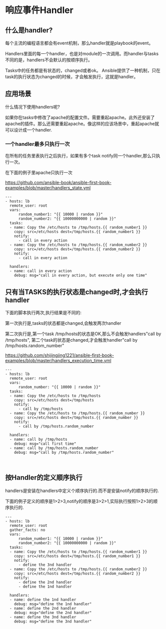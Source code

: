 # 响应事件Handler


## 什么是handler?


每个主流的编程语言都会有event机制，那么handler就是playbook的event。

Handlers里面的每一个handler，也是对module的一次调用。而handler与tasks不同的是，handlers不会默认的按顺序执行。

Tasks中的任务都是有状态的，changed或者ok。 Ansible提供了一种机制，只在task的执行状态为changed的时候，才会触发执行，这就是handler。



## 应用场景


什么情况下使用handlers呢? 

如果你在tasks中修改了apache的配置文件。需要重起apache。此外还安装了apache的插件。那么还需要重起apache。像这样的应该场景中，重起apache就可以设计成一个handler. 



### 一个handler最多只执行一次

在所有的任务里表执行之后执行，如果有多个task notify同一个handler,那么只执行一次。



在下面的例子里apache只执行一次

https://github.com/ansible-book/ansible-first-book-examples/blob/master/handlers_state.yml


```
---
- hosts: lb
  remote_user: root
  vars:
      random_number1: "{{ 10000 | random }}"
      random_number2: "{{ 10000000000 | random }}"
  tasks:
  - name: Copy the /etc/hosts to /tmp/hosts.{{ random_number1 }}
    copy: src=/etc/hosts dest=/tmp/hosts.{{ random_number1 }}
    notify:
      - call in every action
  - name: Copy the /etc/hosts to /tmp/hosts.{{ random_number2 }}
    copy: src=/etc/hosts dest=/tmp/hosts.{{ random_number2 }}
    notify:
      - call in every action

  handlers:
  - name: call in every action
    debug: msg="call in every action, but execute only one time"

```

## 只有当TASKS的执行状态是changed时,才会执行handler



下面的脚本执行两次,执行结果是不同的:

第一次执行是,tasks的状态都是changed,会触发两次handler

第二次执行是,第一个task /tmp/hosts的状态是OK,那么不会触发handlers"call by /tmp/hosts",
第二个task的状态是changed,才会触发handler"call by /tmp/hosts.random_number"

https://github.com/shijingjing1221/ansible-first-book-examples/blob/master/handlers_execution_time.yml

```
---
- hosts: lb
  remote_user: root
  vars:
      random_number: "{{ 10000 | random }}"
  tasks:
  - name: Copy the /etc/hosts to /tmp/hosts
    copy: src=/etc/hosts dest=/tmp/hosts
    notify:
      - call by /tmp/hosts
  - name: Copy the /etc/hosts to /tmp/hosts.{{ random_number }}
    copy: src=/etc/hosts dest=/tmp/hosts.{{ random_number }}
    notify:
      - call by /tmp/hosts.random_number

  handlers:
  - name: call by /tmp/hosts
    debug: msg="call first time"
  - name: call by /tmp/hosts.random_number
    debug: msg="call by /tmp/hosts.random_number"

  
```


## 按Handler的定义顺序执行



handlers是安装在handlers中定义个顺序执行的.而不是安装notify的顺序执行的.

下面的例子定义的顺序是1>2>3,notify的顺序是3>2>1,实际执行按照1>2>3的顺序执行的.

```
---
- hosts: lb
  remote_user: root
  gather_facts: no
  vars:
      random_number1: "{{ 10000 | random }}"
      random_number2: "{{ 10000000000 | random }}"
  tasks:
  - name: Copy the /etc/hosts to /tmp/hosts.{{ random_number1 }}
    copy: src=/etc/hosts dest=/tmp/hosts.{{ random_number1 }}
    notify:
      - define the 3nd handler
  - name: Copy the /etc/hosts to /tmp/hosts.{{ random_number2 }}
    copy: src=/etc/hosts dest=/tmp/hosts.{{ random_number2 }}
    notify:
      - define the 2nd handler
      - define the 1nd handler

  handlers:
  - name: define the 1nd handler
    debug: msg="define the 1nd handler"
  - name: define the 2nd handler
    debug: msg="define the 2nd handler"
  - name: define the 3nd handler
    debug: msg="define the 3nd handler"

```